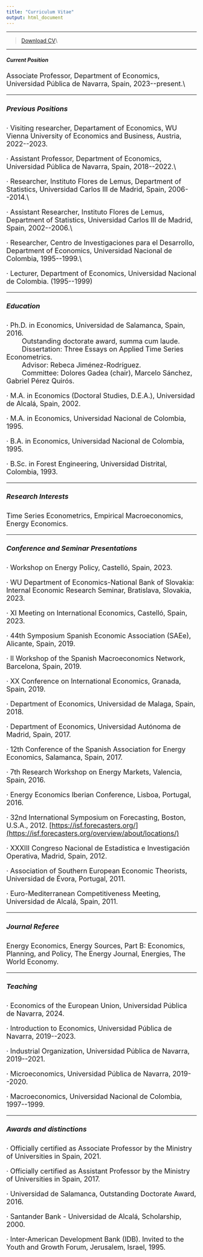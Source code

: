 ```yaml
---
title: "Curriculum Vitae"
output: html_document
---
```




****


> [Download CV](CVE.pdf)\


****

##### Current Position

<font size="4">
Associate Professor, Department of Economics, Universidad Pública de Navarra, Spain, 2023--present.\

****

##### Previous Positions

· Visiting researcher, Departament of Economics, WU Vienna University of Economics and Business, Austria, 2022--2023.

· Assistant Professor, Department of Economics, Universidad Pública de Navarra, Spain, 2018--2022.\

· Researcher, Instituto Flores de Lemus, Department of Statistics, Universidad Carlos III de Madrid, Spain, 2006--2014.\

· Assistant Researcher, Instituto Flores de Lemus, Department of Statistics, Universidad Carlos III de Madrid, Spain, 2002--2006.\

· Researcher, Centro de Investigaciones para el Desarrollo, Department of Economics, Universidad Nacional de Colombia, 1995--1999.\

· Lecturer, Department of Economics, Universidad Nacional de Colombia. (1995--1999)

****

##### Education

· Ph.D. in Economics, Universidad de Salamanca, Spain, 2016.\
&emsp;&emsp; Outstanding doctorate award, summa cum laude.\
&emsp;&emsp; Dissertation: Three Essays on Applied Time Series Econometrics.\
&emsp;&emsp; Advisor: Rebeca Jiménez-Rodríguez.\
&emsp;&emsp; Committee: Dolores Gadea (chair), Marcelo Sánchez, Gabriel Pérez Quirós.

· M.A. in Economics (Doctoral Studies, D.E.A.), Universidad de Alcalá, Spain, 2002.

· M.A. in Economics, Universidad Nacional de Colombia, 1995.

· B.A. in Economics, Universidad Nacional de Colombia, 1995.

· B.Sc. in Forest Engineering, Universidad Distrital, Colombia, 1993.

****

##### Research Interests

Time Series Econometrics, Empirical Macroeconomics, Energy Economics.

****

##### Conference and Seminar Presentations

· Workshop on Energy Policy, Castelló, Spain, 2023.

· WU Department of Economics-National Bank of Slovakia: Internal Economic Research Seminar, Bratislava, Slovakia, 2023.

· XI Meeting on International Economics, Castelló, Spain, 2023.

· 44th Symposium Spanish Economic Association (SAEe), Alicante, Spain, 2019.

· II Workshop of the Spanish Macroeconomics Network, Barcelona, Spain, 2019.

· XX Conference on International Economics, Granada, Spain, 2019.

· Department of Economics, Universidad de Malaga, Spain, 2018.

· Department of Economics, Universidad Autónoma de Madrid, Spain, 2017.

· 12th Conference of the Spanish Association for Energy Economics, Salamanca, Spain, 2017.

· 7th Research Workshop on Energy Markets, Valencia, Spain, 2016.

· Energy Economics Iberian Conference, Lisboa, Portugal, 2016.

· 32nd International Symposium on Forecasting, Boston, U.S.A., 2012. [https://isf.forecasters.org/](https://isf.forecasters.org/overview/about/locations/)

· XXXIII Congreso Nacional de Estadística e Investigación Operativa, Madrid, Spain, 2012.

· Association of Southern European Economic Theorists, Universidad de Évora, Portugal, 2011.

· Euro-Mediterranean Competitiveness Meeting, Universidad de Alcalá, Spain, 2011.

****

##### Journal Referee

Energy Economics, Energy Sources, Part B: Economics, Planning, and Policy, The Energy Journal, Energies, The World Economy.

****

##### Teaching

· Economics of the European Union, Universidad Pública de Navarra, 2024.

· Introduction to Economics, Universidad Pública de Navarra, 2019--2023.

· Industrial Organization, Universidad Pública de Navarra, 2019--2021.

· Microeconomics, Universidad Pública de Navarra, 2019--2020.

· Macroeconomics, Universidad Nacional de Colombia, 1997--1999.


****

##### Awards and distinctions

· Officially certified as Associate Professor by the Ministry of Universities in Spain, 2021.

· Officially certified as Assistant Professor by the Ministry of Universities in Spain, 2017.

· Universidad de Salamanca, Outstanding Doctorate Award, 2016.

· Santander Bank - Universidad de Alcalá, Scholarship, 2000.

· Inter-American Development Bank (IDB). Invited to the Youth and Growth Forum, Jerusalem, Israel, 1995.

<br>
